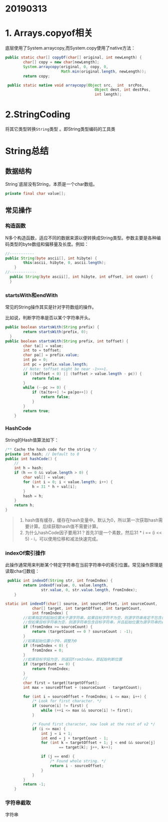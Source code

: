 

# 20190313



 # 1. Arrays.copyof相关

底层使用了System.arraycopy,而System.copy使用了native方法：

```java
public static char[] copyOf(char[] original, int newLength) {
        char[] copy = new char[newLength];
        System.arraycopy(original, 0, copy, 0,
                         Math.min(original.length, newLength));
        return copy;
```

```java
 public static native void arraycopy(Object src,  int  srcPos,
                                        Object dest, int destPos,
                                        int length);
```

# 2.StringCoding

将其它类型转换`String`类型 。即String类型编码的工具类



# String总结

## 数据结构

String`底层没有String，本质是一个char数组。

```java
private final char value[];
```

## 常见操作

### 构造函数

N多个构造函数，适应不同的数据来源以便转换成String类型。参数主要是各种编码类型的byte数组和偏移量及长度。例如：

```java
//-----------   
public String(byte ascii[], int hibyte) {
        this(ascii, hibyte, 0, ascii.length);
    }
//------------
  public String(byte ascii[], int hibyte, int offset, int count) {
  }

```

### startsWith和endWith

常见的String操作其实是针对字符数组的操作。

比如说，判断字符串是否以某个字符串开头。

```java
public boolean startsWith(String prefix) {
        return startsWith(prefix, 0);
  }
public boolean startsWith(String prefix, int toffset) {
        char ta[] = value;
        int to = toffset;
        char pa[] = prefix.value;
        int po = 0;
        int pc = prefix.value.length;
        // Note: toffset might be near -1>>>1.
        if ((toffset < 0) || (toffset > value.length - pc)) {
            return false;
        }
        while (--pc >= 0) {
            if (ta[to++] != pa[po++]) {
                return false;
            }
        }
        return true;
    }
```



### HashCode

String的Hash值算法如下：

```java
/** Cache the hash code for the string */
private int hash; // Default to 0
public int hashCode() {
    //
    int h = hash;
    if (h == 0 && value.length > 0) {
        char val[] = value;
        for (int i = 0; i < value.length; i++) {
            h = 31 * h + val[i];
        }
        hash = h;
    }
    return h;
}
```

> 1. hash值有缓存，缓存在hash变量中。默认为0，所以第一次获取hash需要计算。后续获取hash值不需要计算。
> 2. 为什么hashCode因子要用31？首先31是一个素数，然后31 * i == (i << 5) - i，可以使用位移和减法快速完成。

### indexOf索引操作

此操作通常用来判断某个特定字符串在当前字符串中的索引位置。常见操作原理是读取char[]数组：

```java
 public int indexOf(String str, int fromIndex) {
        return indexOf(value, 0, value.length,
                str.value, 0, str.value.length, fromIndex);
    }

static int indexOf(char[] source, int sourceOffset, int sourceCount,
            char[] target, int targetOffset, int targetCount,
            int fromIndex) {
    	//如果指定的起始位置大于源字符串，如果目标字符不为空，则源字符串肯定不包含目标字符串
    	//但如果目标字符串为空，则源字符串包含目标字符串，并且起始位置为源字符串的最后一位。
        if (fromIndex >= sourceCount) {
            return (targetCount == 0 ? sourceCount : -1);
        }
    	//如果起始位置小于0，调整为0
        if (fromIndex < 0) {
            fromIndex = 0;
        }
    	//如果目标字段为空，则返回fromIndex。即起始判断位置
        if (targetCount == 0) {
            return fromIndex;
        }
		//
        char first = target[targetOffset];
        int max = sourceOffset + (sourceCount - targetCount);

        for (int i = sourceOffset + fromIndex; i <= max; i++) {
            /* Look for first character. */
            if (source[i] != first) {
                while (++i <= max && source[i] != first);
            }

            /* Found first character, now look at the rest of v2 */
            if (i <= max) {
                int j = i + 1;
                int end = j + targetCount - 1;
                for (int k = targetOffset + 1; j < end && source[j]
                        == target[k]; j++, k++);

                if (j == end) {
                    /* Found whole string. */
                    return i - sourceOffset;
                }
            }
        }
        return -1;
    }
```



### 字符串截取

字符串